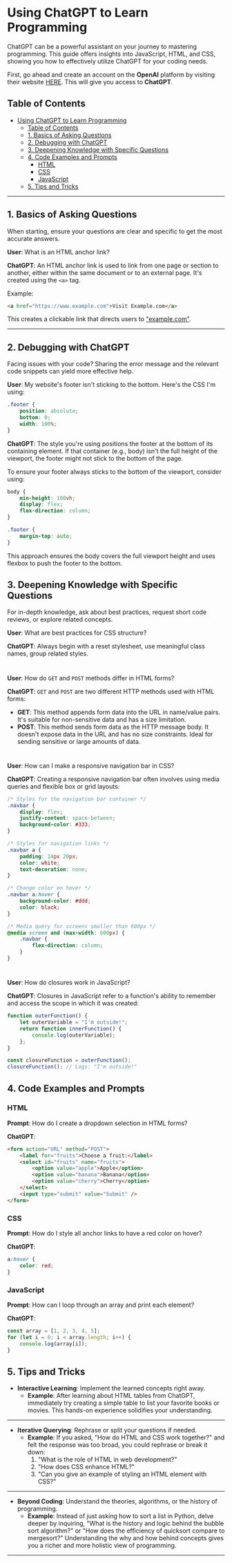 # Using ChatGPT to Learn Programming

ChatGPT can be a powerful assistant on your journey to mastering programming. This guide offers insights into JavaScript, HTML, and CSS, showing you how to effectively utilize ChatGPT for your coding needs.

First, go ahead and create an account on the **OpenAI** platform by visiting their website [HERE](https://openai.com/).
This will give you access to **ChatGPT**.

## Table of Contents

-   [Using ChatGPT to Learn Programming](#using-chatgpt-to-learn-programming)
    -   [Table of Contents](#table-of-contents)
    -   [1. Basics of Asking Questions](#1-basics-of-asking-questions)
    -   [2. Debugging with ChatGPT](#2-debugging-with-chatgpt)
    -   [3. Deepening Knowledge with Specific Questions](#3-deepening-knowledge-with-specific-questions)
    -   [4. Code Examples and Prompts](#4-code-examples-and-prompts)
        -   [HTML](#html)
        -   [CSS](#css)
        -   [JavaScript](#javascript)
    -   [5. Tips and Tricks](#5-tips-and-tricks)

---

## 1. Basics of Asking Questions

When starting, ensure your questions are clear and specific to get the most accurate answers.

**User**: What is an HTML anchor link?

**ChatGPT**:
An HTML anchor link is used to link from one page or section to another, either within the same document or to an external page. It's created using the `<a>` tag.

Example:

```html
<a href="https://www.example.com">Visit Example.com</a>
```

This creates a clickable link that directs users to ["example.com"](https://www.example.com).

---

## 2. Debugging with ChatGPT

Facing issues with your code? Sharing the error message and the relevant code snippets can yield more effective help.

**User**: My website's footer isn't sticking to the bottom. Here's the CSS I'm using:

```css
.footer {
    position: absolute;
    bottom: 0;
    width: 100%;
}
```

**ChatGPT**:
The style you're using positions the footer at the bottom of its containing element. If that container (e.g., body) isn't the full height of the viewport, the footer might not stick to the bottom of the page.

To ensure your footer always sticks to the bottom of the viewport, consider using:

```css
body {
    min-height: 100vh;
    display: flex;
    flex-direction: column;
}

.footer {
    margin-top: auto;
}
```

This approach ensures the body covers the full viewport height and uses flexbox to push the footer to the bottom.

## 3. Deepening Knowledge with Specific Questions

For in-depth knowledge, ask about best practices, request short code reviews, or explore related concepts.

**User**: What are best practices for CSS structure?

**ChatGPT**: Always begin with a reset stylesheet, use meaningful class names, group related styles.

#

**User**: How do `GET` and `POST` methods differ in HTML forms?

**ChatGPT**:
`GET` and `POST` are two different HTTP methods used with HTML forms:

-   **GET**: This method appends form data into the URL in name/value pairs. It's suitable for non-sensitive data and has a size limitation.
-   **POST**: This method sends form data as the HTTP message body. It doesn't expose data in the URL and has no size constraints. Ideal for sending sensitive or large amounts of data.

#

**User**: How can I make a responsive navigation bar in CSS?

**ChatGPT**:
Creating a responsive navigation bar often involves using media queries and flexible box or grid layouts:

```css
/* Styles for the navigation bar container */
.navbar {
    display: flex;
    justify-content: space-between;
    background-color: #333;
}

/* Styles for navigation links */
.navbar a {
    padding: 14px 20px;
    color: white;
    text-decoration: none;
}

/* Change color on hover */
.navbar a:hover {
    background-color: #ddd;
    color: black;
}

/* Media query for screens smaller than 600px */
@media screen and (max-width: 600px) {
    .navbar {
        flex-direction: column;
    }
}
```

#

**User**: How do closures work in JavaScript?

**ChatGPT**:
Closures in JavaScript refer to a function's ability to remember and access the scope in which it was created:

```javascript
function outerFunction() {
    let outerVariable = "I'm outside!";
    return function innerFunction() {
        console.log(outerVariable);
    };
}

const closureFunction = outerFunction();
closureFunction(); // Logs: "I'm outside!"
```

## 4. Code Examples and Prompts

### HTML

**Prompt**: How do I create a dropdown selection in HTML forms?

**ChatGPT**:

```html
<form action="URL" method="POST">
    <label for="fruits">Choose a fruit:</label>
    <select id="fruits" name="fruits">
        <option value="apple">Apple</option>
        <option value="banana">Banana</option>
        <option value="cherry">Cherry</option>
    </select>
    <input type="submit" value="Submit" />
</form>
```

### CSS

**Prompt**: How do I style all anchor links to have a red color on hover?

**ChatGPT**:

```css
a:hover {
    color: red;
}
```

### JavaScript

**Prompt**: How can I loop through an array and print each element?

**ChatGPT**:

```javascript
const array = [1, 2, 3, 4, 5];
for (let i = 0; i < array.length; i++) {
    console.log(array[i]);
}
```

## 5. Tips and Tricks

-   **Interactive Learning**: Implement the learned concepts right away.
    -   **Example**: After learning about HTML tables from ChatGPT, immediately try creating a simple table to list your favorite books or movies. This hands-on experience solidifies your understanding.

---

-   **Iterative Querying**: Rephrase or split your questions if needed.
    -   **Example**: If you asked, "How do HTML and CSS work together?" and felt the response was too broad, you could rephrase or break it down:
        1.  "What is the role of HTML in web development?"
        2.  "How does CSS enhance HTML?"
        3.  "Can you give an example of styling an HTML element with CSS?"

---

-   **Beyond Coding**: Understand the theories, algorithms, or the history of programming.
    -   **Example**: Instead of just asking how to sort a list in Python, delve deeper by inquiring, "What is the history and logic behind the bubble sort algorithm?" or "How does the efficiency of quicksort compare to mergesort?" Understanding the why and how behind concepts gives you a richer and more holistic view of programming.

---
